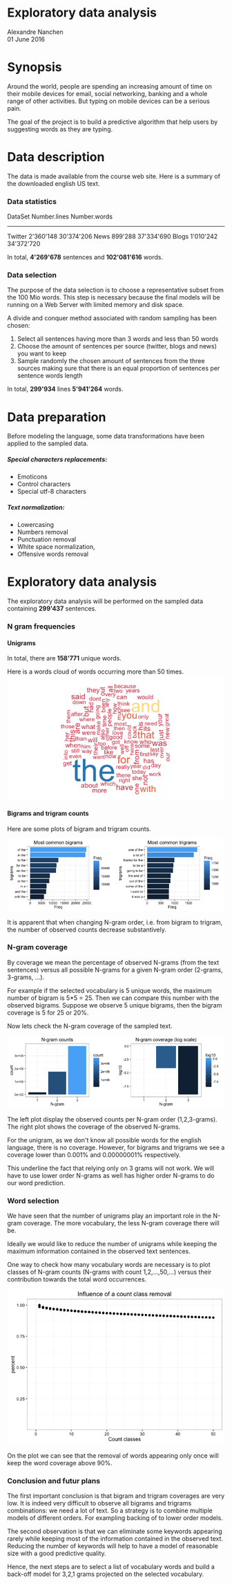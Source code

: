 # Exploratory data analysis
Alexandre Nanchen  
01 June 2016  





# Synopsis
Around the world, people are spending an increasing amount of time on their mobile devices for email,
social networking, banking and a whole range of other activities. But typing on mobile devices can be
a serious pain. 

The goal of the project is to build a predictive algorithm that help users by suggesting words as they are
typing.

# Data description
The data is made available from the course web site. Here is a summary of the downloaded english US
text.

### Data statistics



DataSet    Number.lines   Number.words
--------  -------------  -------------
Twitter       2'360'148     30'374'206
News            899'288     37'334'690
Blogs         1'010'242     34'372'720

In total, **4'269'678** sentences and **102'081'616** words.

### Data selection
The purpose of the data selection is to choose a representative subset from the 100 Mio words. This step is necessary
because the final models will be running on a Web Server with limited memory and disk space.

A divide and conquer method associated with random sampling has been chosen:

1. Select all sentences having more than 3 words and less than 50 words
2. Choose the amount of sentences per source (twitter, blogs and news) you want to keep
3. Sample randomly the chosen amount of sentences from the three sources making sure that
   there is an equal proportion of sentences per sentence words length



In total, **299'934** lines **5'941'264** words.

# Data preparation
Before modeling the language, some data transformations have been applied to the sampled data.

##### Special characters replacements:
   - Emoticons
   - Control characters
   - Special utf-8 characters
   
##### Text normalization:
   - Lowercasing
   - Numbers removal
   - Punctuation removal
   - White space normalization,
   - Offensive words removal

# Exploratory data analysis

The exploratory data analysis will be performed on the sampled data containing **299'437** sentences.

### N gram frequencies
#### Unigrams

In total, there are **158'771** unique words.

Here is a words cloud of words occurring more than 50 times.
![](DataAnalysis_files/figure-html/unnamed-chunk-8-1.png)<!-- -->

#### Bigrams and trigram counts
Here are some plots of bigram and trigram counts.

![](DataAnalysis_files/figure-html/unnamed-chunk-10-1.png)<!-- -->

It is apparent that when changing N-gram order, i.e. from bigram to trigram, the number of observed counts decrease substantively.

### N-gram coverage
By coverage we mean the percentage of observed N-grams (from the text sentences) versus all possible N-grams for a
given N-gram order (2-grams, 3-grams, ...).

For example if the selected vocabulary is 5 unique words, the maximum number of bigram is 5*5 = 25. Then we can compare
this number with the observed bigrams. Suppose we observe 5 unique bigrams, then the bigram coverage is 5 for 25 or 20%.

Now lets check the N-gram coverage of the sampled text.

![](DataAnalysis_files/figure-html/unnamed-chunk-11-1.png)<!-- -->

The left plot display the observed counts per N-gram order (1,2,3-grams). The right plot shows the coverage of
the observed N-grams.

For the unigram, as we don't know all possible words for the english language, there is no coverage.
However, for bigrams and trigrams we see a coverage lower than 0.001% and 0.00000001% respectively.

This underline the fact that relying only on 3 grams will not work. We will have to use lower order N-grams as well
has higher order N-grams to do our word prediction.

### Word selection
We have seen that the number of unigrams play an important role in the N-gram coverage. The more vocabulary, the
less N-gram coverage there will be.

Ideally we would like to reduce the number of unigrams while keeping the maximum information contained in the observed text sentences.

One way to check how many vocabulary words are necessary is to plot classes of N-gram counts (N-grams with count 1,2,...,50,...) 
versus their contribution towards the total word occurrences.

![](DataAnalysis_files/figure-html/unnamed-chunk-12-1.png)<!-- -->

On the plot we can see that the removal of words appearing only once will keep the word coverage above 90%.

### Conclusion and futur plans
The first important conclusion is that bigram and trigram coverages are very low. It is indeed very difficult to observe all
bigrams and trigrams combinations: we need a lot of text. So a strategy is to combine multiple models of different orders.
For exampling backing of to lower order models.

The second observation is that we can eliminate some keywords appearing rarely while keeping most of the information
contained in the observed text. Reducing the number of keywords will help to have a model of reasonable size with a
good predictive quality.

Hence, the next steps are to select a list of vocabulary words and build a back-off model for 3,2,1 grams projected
on the selected vocabulary.
